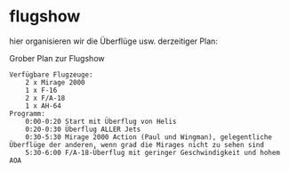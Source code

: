 # flugshow
hier organisieren wir die Überflüge usw.
derzeitiger Plan:


Grober Plan zur Flugshow

	Verfügbare Flugzeuge:
		2 x Mirage 2000
		1 x F-16
		2 x F/A-18
		1 x AH-64
	Programm:
		0:00-0:20 Start mit Überflug von Helis
		0:20-0:30 Überflug ALLER Jets
		0:30-5:30 Mirage 2000 Action (Paul und Wingman), gelegentliche Überflüge der anderen, wenn grad die Mirages nicht zu sehen sind
 		5:30-6:00 F/A-18-Überflug mit geringer Geschwindigkeit und hohem AOA

